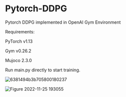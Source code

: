 # Pytorch-DDPG
Pytorch DDPG implemented in OpenAI Gym Environment

Requirements:

PyTorch v1.13

Gym v0.26.2

Mujoco 2.3.0

Run main.py directly to start training.

![6381494b3b705800180237](https://user-images.githubusercontent.com/29249318/204061861-a76f8993-548b-4c74-974b-fae46c1a3376.gif)


![Figure 2022-11-25 193055](https://user-images.githubusercontent.com/29249318/204065607-519b8481-0889-4ab6-8a61-72924cd38883.png)
